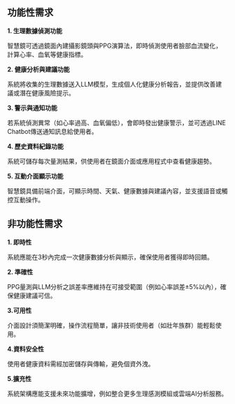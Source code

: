 ## 功能性需求

**1. 生理數據偵測功能**

智慧鏡可透過鏡面內建攝影鏡頭與PPG演算法，即時偵測使用者臉部血流變化，計算心率、血氧等健康指標。

**2. 健康分析與建議功能**

系統將收集的生理數據送入LLM模型，生成個人化健康分析報告，並提供改善建議或潛在健康風險提示。


**3. 警示與通知功能**

若系統偵測異常（如心率過高、血氧偏低），會即時發出健康警示，並可透過LINE Chatbot傳送通知訊息給使用者。


**4. 歷史資料紀錄功能**

系統可儲存每次量測結果，供使用者在鏡面介面或應用程式中查看健康趨勢。


**5. 互動介面顯示功能**

智慧鏡具備前端介面，可顯示時間、天氣、健康數據與建議內容，並支援語音或觸控互動操作。


## 非功能性需求

**1. 即時性**

系統應能在3秒內完成一次健康數據分析與顯示，確保使用者獲得即時回饋。

**2. 準確性**

PPG量測與LLM分析之誤差率應維持在可接受範圍（例如心率誤差±5%以內），確保健康建議可信。

**3.可用性**

介面設計須簡潔明確，操作流程簡單，讓非技術使用者（如壯年族群）能輕鬆使用。

**4.資料安全性**

使用者健康資料需經加密儲存與傳輸，避免個資外洩。

**5.擴充性**

系統架構應能支援未來功能擴增，例如整合更多生理感測模組或雲端AI分析服務。
